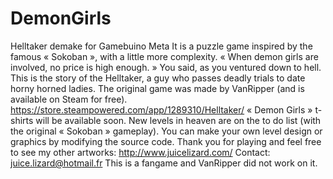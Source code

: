 # DemonGirls
Helltaker demake for Gamebuino Meta
It is a puzzle game inspired by the famous « Sokoban », with a little more complexity.
« When demon girls are involved, no price is high enough. » You said, as you ventured down to hell.
This is the story of the Helltaker, a guy who passes deadly trials to date horny horned ladies.
The original game was made by VanRipper (and is available on Steam for free).
https://store.steampowered.com/app/1289310/Helltaker/
« Demon Girls » t-shirts will be available soon.
New levels in heaven are on the to do list (with the original « Sokoban » gameplay).
You can make your own level design or graphics by modifying the source code.
Thank you for playing and feel free to see my other artworks:
http://www.juicelizard.com/
Contact: juice.lizard@hotmail.fr
This is a fangame and VanRipper did not work on it.
